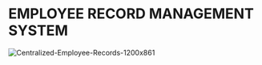 # EMPLOYEE RECORD MANAGEMENT SYSTEM

![Centralized-Employee-Records-1200x861](https://user-images.githubusercontent.com/101571637/160441625-5b927e43-b043-4584-9ff8-5ddd2ff32beb.png)
